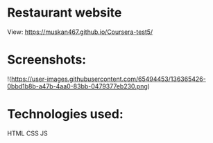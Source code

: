 # Restaurant website
View:
https://muskan467.github.io/Coursera-test5/
# Screenshots:
!(https://user-images.githubusercontent.com/65494453/136365426-0bbd1b8b-a47b-4aa0-83bb-0479377eb230.png)
# Technologies used:
HTML
CSS
JS
